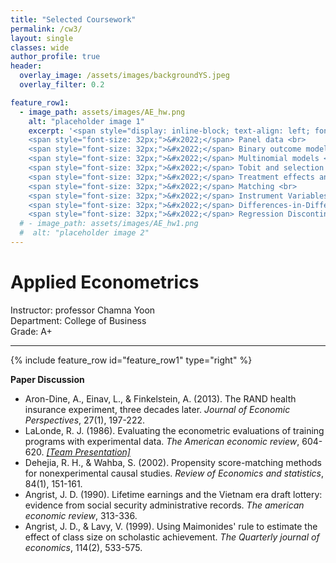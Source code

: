 ```yaml
---  
title: "Selected Coursework"
permalink: /cw3/
layout: single
classes: wide
author_profile: true
header:
  overlay_image: /assets/images/backgroundYS.jpeg
  overlay_filter: 0.2

feature_row1:
  - image_path: assets/images/AE_hw.png
    alt: "placeholder image 1"
    excerpt: '<span style="display: inline-block; text-align: left; font-size: 20px;"><strong>Course Schedule</strong><br><br>
    <span style="font-size: 32px;">&#x2022;</span> Panel data <br>
    <span style="font-size: 32px;">&#x2022;</span> Binary outcome models <br>
    <span style="font-size: 32px;">&#x2022;</span> Multinomial models <br>
    <span style="font-size: 32px;">&#x2022;</span> Tobit and selection models <br>
    <span style="font-size: 32px;">&#x2022;</span> Treatment effects and regression <br>
    <span style="font-size: 32px;">&#x2022;</span> Matching <br>
    <span style="font-size: 32px;">&#x2022;</span> Instrument Variables <br>
    <span style="font-size: 32px;">&#x2022;</span> Differences-in-Differences <br>
    <span style="font-size: 32px;">&#x2022;</span> Regression Discontinuity <br></span>' 
  # - image_path: assets/images/AE_hw1.png
  #  alt: "placeholder image 2"
---
```

# Applied Econometrics
Instructor: professor Chamna Yoon <br>
Department: College of Business <br>
Grade: A+ 

---
{% include feature_row id="feature_row1" type="right" %}
<!-- 
**Course Schedule**
- Panel data <br> 
- Binary outcome models <br>
- Multinomial models <br>
- Tobit and selection models <br>
- Treatment effects and regression <br>
- Matching <br>
- Instrument Variables <br>
- Differences-in-Differences <br>
- Regression Discontinuity <br> -->

**Paper Discussion**
- Aron-Dine, A., Einav, L., & Finkelstein, A. (2013). The RAND health insurance experiment, three decades later. *Journal of Economic Perspectives*, 27(1), 197-222.
- LaLonde, R. J. (1986). Evaluating the econometric evaluations of training programs with experimental data. *The American economic review*, 604-620. *[&#91;Team Presentation&#93;](https://soo-13.github.io/assets/pdf/AE_presentation.pdf)*
- Dehejia, R. H., & Wahba, S. (2002). Propensity score-matching methods for nonexperimental causal studies. *Review of Economics and statistics*, 84(1), 151-161.
- Angrist, J. D. (1990). Lifetime earnings and the Vietnam era draft lottery: evidence from social security administrative records. *The american economic review*, 313-336.
- Angrist, J. D., & Lavy, V. (1999). Using Maimonides' rule to estimate the effect of class size on scholastic achievement. *The Quarterly journal of economics*, 114(2), 533-575.
